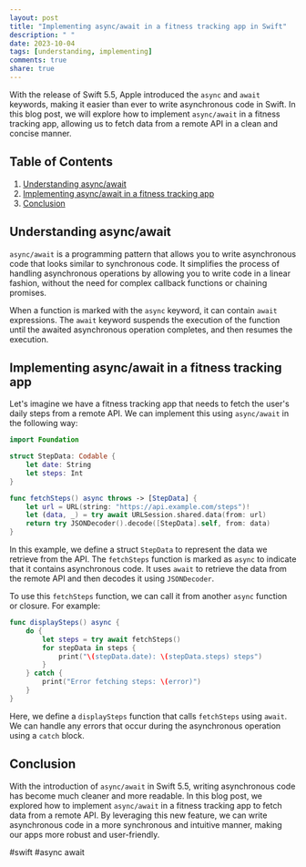 ```yaml
---
layout: post
title: "Implementing async/await in a fitness tracking app in Swift"
description: " "
date: 2023-10-04
tags: [understanding, implementing]
comments: true
share: true
---
```


With the release of Swift 5.5, Apple introduced the `async` and `await` keywords, making it easier than ever to write asynchronous code in Swift. In this blog post, we will explore how to implement `async/await` in a fitness tracking app, allowing us to fetch data from a remote API in a clean and concise manner.

## Table of Contents
1. [Understanding async/await](#understanding-async-await)
2. [Implementing async/await in a fitness tracking app](#implementing-async-await)
3. [Conclusion](#conclusion)

## Understanding async/await <a name="understanding-async-await"></a>
`async/await` is a programming pattern that allows you to write asynchronous code that looks similar to synchronous code. It simplifies the process of handling asynchronous operations by allowing you to write code in a linear fashion, without the need for complex callback functions or chaining promises.

When a function is marked with the `async` keyword, it can contain `await` expressions. The `await` keyword suspends the execution of the function until the awaited asynchronous operation completes, and then resumes the execution.

## Implementing async/await in a fitness tracking app <a name="implementing-async-await"></a>
Let's imagine we have a fitness tracking app that needs to fetch the user's daily steps from a remote API. We can implement this using `async/await` in the following way:

```swift
import Foundation

struct StepData: Codable {
    let date: String
    let steps: Int
}

func fetchSteps() async throws -> [StepData] {
    let url = URL(string: "https://api.example.com/steps")!
    let (data, _) = try await URLSession.shared.data(from: url)
    return try JSONDecoder().decode([StepData].self, from: data)
}
```

In this example, we define a struct `StepData` to represent the data we retrieve from the API. The `fetchSteps` function is marked as `async` to indicate that it contains asynchronous code. It uses `await` to retrieve the data from the remote API and then decodes it using `JSONDecoder`.

To use this `fetchSteps` function, we can call it from another `async` function or closure. For example:

```swift
func displaySteps() async {
    do {
        let steps = try await fetchSteps()
        for stepData in steps {
            print("\(stepData.date): \(stepData.steps) steps")
        }
    } catch {
        print("Error fetching steps: \(error)")
    }
}
```

Here, we define a `displaySteps` function that calls `fetchSteps` using `await`. We can handle any errors that occur during the asynchronous operation using a `catch` block.

## Conclusion <a name="conclusion"></a>
With the introduction of `async/await` in Swift 5.5, writing asynchronous code has become much cleaner and more readable. In this blog post, we explored how to implement `async/await` in a fitness tracking app to fetch data from a remote API. By leveraging this new feature, we can write asynchronous code in a more synchronous and intuitive manner, making our apps more robust and user-friendly.

#swift #async await